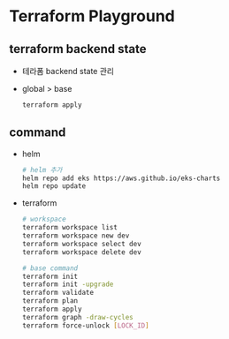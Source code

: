 # Terraform Playground

## terraform backend state

- 테라폼 backend state 관리
- global > base

  ```bash
  terraform apply
  ```

## command

- helm

  ```bash
  # helm 추가
  helm repo add eks https://aws.github.io/eks-charts
  helm repo update
  ```

- terraform

  ```bash
  # workspace
  terraform workspace list
  terraform workspace new dev
  terraform workspace select dev
  terraform workspace delete dev

  # base command
  terraform init
  terraform init -upgrade
  terraform validate
  terraform plan
  terraform apply
  terraform graph -draw-cycles
  terraform force-unlock [LOCK_ID]
  ```
